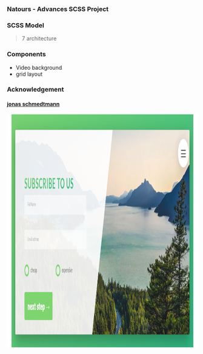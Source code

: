 ### Natours - Advances SCSS Project

### SCSS Model

> 7 architecture

### Components

- Video background
- grid layout

### Acknowledgement

#### [jonas schmedtmann](https://github.com/jonasschmedtmann)

 <a href="#">
    <img src="https://github.com/aknjoroge/Natours-SASS/blob/master/img/view.png" alt="Logo" width="1366" height="615">
  </a>
